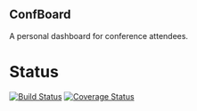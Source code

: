 ConfBoard
---------

A personal dashboard for conference attendees.

Status
======

[![Build Status](https://travis-ci.org/stevegood/confboard.svg?branch=master)](https://travis-ci.org/stevegood/confboard)
[![Coverage Status](https://coveralls.io/repos/stevegood/confboard/badge.png?branch=master)](https://coveralls.io/r/stevegood/confboard?branch=master)
